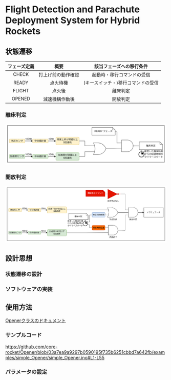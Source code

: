 # Flight Detection and Parachute Deployment System for Hybrid Rockets

## 状態遷移

| フェーズ定義 | 概要 | 該当フェーズへの移行条件 |
|:-----------:|:----:|:----------------------:|
| CHECK | 打上げ前の動作確認 | 起動時・移行コマンドの受信 |
| READY | 点火待機 | (キースイッチ・)移行コマンドの受信 |
| FLIGHT | 点火後 | 離床判定 |
| OPENED | 減速機構作動後 | 開放判定 |

### 離床判定
![](doc/lift_off.png)
### 開放判定
![](doc/open.png)

## 設計思想
### 状態遷移の設計

### ソフトウェアの実装

## 使用方法

[Openerクラスのドキュメント](https://core-rocket.github.io/Opener/classOPENER.html)

### サンプルコード
https://github.com/core-rocket/Opener/blob/03a7ea9a9297b0590195f735b6251cbbd7a642fb/examples/simple_Opener/simple_Opener.ino#L1-L55

### パラメータの設定
